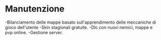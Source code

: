 # Manutenzione

-Bilanciamento delle mappe basato sull'apprendimento delle meccaniche di gioco dell'utente
-Skin stagionali gratuite.
-Dlc con nuovi nemici, mappe e pvp online.
-Gestione server.
